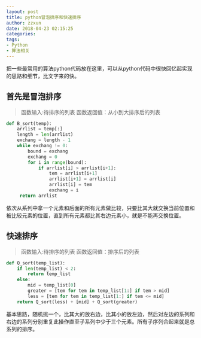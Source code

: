 ```yaml
---
layout: post
title: python冒泡排序和快速排序
author: zzxun
date: 2018-04-23 02:15:25
categories:
tags:
- Python
- 算法相关
---
```


把一些最常用的算法python代码放在这里，可以从python代码中很快回忆起实现的思路和细节，比文字来的快。


## 首先是冒泡排序
> 函数输入:待排序的列表
> 函数返回值：从小到大排序后的列表

~~~python
def B_sort(temp):
    arrlist = temp[:]
    length = len(arrlist)
    exchang = length - 1
    while exchang != 0:
        bound = exchang
        exchang = 0
        for i in range(bound):
            if arrlist[i] > arrlist[i+1]:
                tem = arrlist[i+1]
                arrlist[i+1] = arrlist[i]
                arrlist[i] = tem
                exchang = i
     return arrlist
~~~

依次从系列中拿一个元素和后面的所有元素做比较，只要比其大就交换当前位置和被比较元素的位置，直到所有元素都比其右边元素小，就是不能再交换位置。

## 快速排序
> 函数输入:待排序的列表
> 函数返回值：排序后的列表

~~~python
def Q_sort(temp_list):
    if len(temp_list) < 2:
        return temp_list
    else:
        mid = temp_list[0]
        greater = [tem for tem in temp_list[1:] if tem > mid]
        less = [tem for tem in temp_list[1:] if tem <= mid]
    return Q_sort(less) + [mid] + Q_sort(greater)
~~~

基本思路，随机挑一个，比其大的放右边，比其小的放左边，然后对左边的系列和右边的系列分别重复此操作直至子系列中少于三个元素。所有子序列合起来就是总系列的排序。
